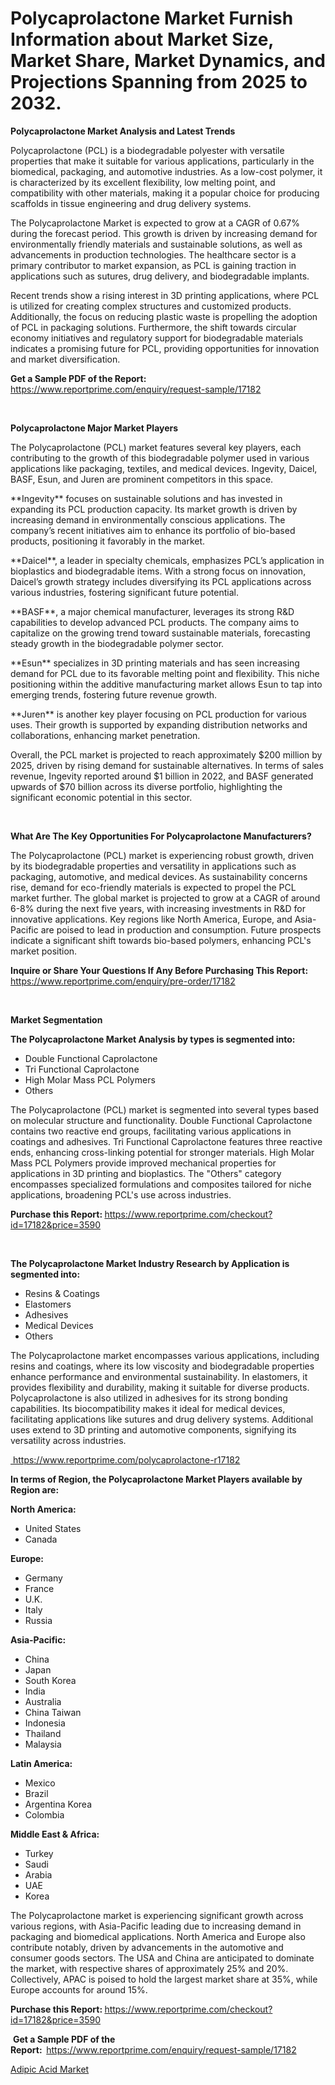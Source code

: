 <p><h1>Polycaprolactone Market Furnish Information about Market Size, Market Share, Market Dynamics, and Projections Spanning from 2025 to 2032.</h1></p><p><strong>Polycaprolactone Market Analysis and Latest Trends</strong></p>
<p><p>Polycaprolactone (PCL) is a biodegradable polyester with versatile properties that make it suitable for various applications, particularly in the biomedical, packaging, and automotive industries. As a low-cost polymer, it is characterized by its excellent flexibility, low melting point, and compatibility with other materials, making it a popular choice for producing scaffolds in tissue engineering and drug delivery systems.</p><p>The Polycaprolactone Market is expected to grow at a CAGR of 0.67% during the forecast period. This growth is driven by increasing demand for environmentally friendly materials and sustainable solutions, as well as advancements in production technologies. The healthcare sector is a primary contributor to market expansion, as PCL is gaining traction in applications such as sutures, drug delivery, and biodegradable implants.</p><p>Recent trends show a rising interest in 3D printing applications, where PCL is utilized for creating complex structures and customized products. Additionally, the focus on reducing plastic waste is propelling the adoption of PCL in packaging solutions. Furthermore, the shift towards circular economy initiatives and regulatory support for biodegradable materials indicates a promising future for PCL, providing opportunities for innovation and market diversification.</p></p>
<p><strong>Get a Sample PDF of the Report:&nbsp;</strong> <a href="https://www.reportprime.com/enquiry/request-sample/17182?utm_campaign=2187&utm_medium=2&utm_source=Github&utm_content=ia&utm_term=18032025&utm_id=polycaprolactone">https://www.reportprime.com/enquiry/request-sample/17182</a></p>
<p>&nbsp;</p>
<p><strong>Polycaprolactone Major Market Players</strong></p>
<p><p>The Polycaprolactone (PCL) market features several key players, each contributing to the growth of this biodegradable polymer used in various applications like packaging, textiles, and medical devices. Ingevity, Daicel, BASF, Esun, and Juren are prominent competitors in this space.</p><p>**Ingevity** focuses on sustainable solutions and has invested in expanding its PCL production capacity. Its market growth is driven by increasing demand in environmentally conscious applications. The company’s recent initiatives aim to enhance its portfolio of bio-based products, positioning it favorably in the market.</p><p>**Daicel**, a leader in specialty chemicals, emphasizes PCL’s application in bioplastics and biodegradable items. With a strong focus on innovation, Daicel’s growth strategy includes diversifying its PCL applications across various industries, fostering significant future potential.</p><p>**BASF**, a major chemical manufacturer, leverages its strong R&D capabilities to develop advanced PCL products. The company aims to capitalize on the growing trend toward sustainable materials, forecasting steady growth in the biodegradable polymer sector.</p><p>**Esun** specializes in 3D printing materials and has seen increasing demand for PCL due to its favorable melting point and flexibility. This niche positioning within the additive manufacturing market allows Esun to tap into emerging trends, fostering future revenue growth.</p><p>**Juren** is another key player focusing on PCL production for various uses. Their growth is supported by expanding distribution networks and collaborations, enhancing market penetration.</p><p>Overall, the PCL market is projected to reach approximately $200 million by 2025, driven by rising demand for sustainable alternatives. In terms of sales revenue, Ingevity reported around $1 billion in 2022, and BASF generated upwards of $70 billion across its diverse portfolio, highlighting the significant economic potential in this sector.</p></p>
<p>&nbsp;</p>
<p><strong>What Are The Key Opportunities For Polycaprolactone Manufacturers?</strong></p>
<p><p>The Polycaprolactone (PCL) market is experiencing robust growth, driven by its biodegradable properties and versatility in applications such as packaging, automotive, and medical devices. As sustainability concerns rise, demand for eco-friendly materials is expected to propel the PCL market further. The global market is projected to grow at a CAGR of around 6-8% during the next five years, with increasing investments in R&D for innovative applications. Key regions like North America, Europe, and Asia-Pacific are poised to lead in production and consumption. Future prospects indicate a significant shift towards bio-based polymers, enhancing PCL's market position.</p></p>
<p><strong>Inquire or Share Your Questions If Any Before Purchasing This Report:</strong> <a href="https://www.reportprime.com/enquiry/pre-order/17182?utm_campaign=2187&utm_medium=2&utm_source=Github&utm_content=ia&utm_term=18032025&utm_id=polycaprolactone">https://www.reportprime.com/enquiry/pre-order/17182</a></p>
<p>&nbsp;</p>
<p><strong>Market Segmentation</strong></p>
<p><strong>The Polycaprolactone Market Analysis by types is segmented into:</strong></p>
<p><ul><li>Double Functional Caprolactone</li><li>Tri Functional Caprolactone</li><li>High Molar Mass PCL Polymers</li><li>Others</li></ul></p>
<p><p>The Polycaprolactone (PCL) market is segmented into several types based on molecular structure and functionality. Double Functional Caprolactone contains two reactive end groups, facilitating various applications in coatings and adhesives. Tri Functional Caprolactone features three reactive ends, enhancing cross-linking potential for stronger materials. High Molar Mass PCL Polymers provide improved mechanical properties for applications in 3D printing and bioplastics. The "Others" category encompasses specialized formulations and composites tailored for niche applications, broadening PCL's use across industries.</p></p>
<p><strong>Purchase this Report:&nbsp;</strong><a href="https://www.reportprime.com/checkout?id=17182&price=3590&utm_campaign=2187&utm_medium=2&utm_source=Github&utm_content=ia&utm_term=18032025&utm_id=polycaprolactone">https://www.reportprime.com/checkout?id=17182&price=3590</a></p>
<p>&nbsp;</p>
<p><strong>The Polycaprolactone Market Industry Research by Application is segmented into:</strong></p>
<p><ul><li>Resins & Coatings</li><li>Elastomers</li><li>Adhesives</li><li>Medical Devices</li><li>Others</li></ul></p>
<p><p>The Polycaprolactone market encompasses various applications, including resins and coatings, where its low viscosity and biodegradable properties enhance performance and environmental sustainability. In elastomers, it provides flexibility and durability, making it suitable for diverse products. Polycaprolactone is also utilized in adhesives for its strong bonding capabilities. Its biocompatibility makes it ideal for medical devices, facilitating applications like sutures and drug delivery systems. Additional uses extend to 3D printing and automotive components, signifying its versatility across industries.</p></p>
<p><a href="https://www.reportprime.com/polycaprolactone-r17182?utm_campaign=2187&utm_medium=2&utm_source=Github&utm_content=ia&utm_term=18032025&utm_id=polycaprolactone">&nbsp;https://www.reportprime.com/polycaprolactone-r17182</a></p>
<p><strong>In terms of Region, the Polycaprolactone Market Players available by Region are:</strong></p>
<p>
    <p> <strong> North America: </strong>
        <ul>
            <li>United States</li>
            <li>Canada</li>
        </ul>
        </p> 
    <p> <strong> Europe: </strong>
        <ul>
            <li>Germany</li>
            <li>France</li>
            <li>U.K.</li>
            <li>Italy</li>
            <li>Russia</li>
        </ul>
        </p> 
    <p> <strong> Asia-Pacific: </strong>
        <ul>
            <li>China</li>
            <li>Japan</li>
            <li>South Korea</li>
            <li>India</li>
            <li>Australia</li>
            <li>China Taiwan</li>
            <li>Indonesia</li>
            <li>Thailand</li>
            <li>Malaysia</li>
        </ul>
        </p> 
    <p> <strong> Latin America: </strong>
        <ul>
            <li>Mexico</li>
            <li>Brazil</li>
            <li>Argentina Korea</li>
            <li>Colombia</li>
        </ul>
        </p> 
    <p> <strong> Middle East & Africa: </strong>
        <ul>
            <li>Turkey</li>
            <li>Saudi</li>
            <li>Arabia</li>
            <li>UAE</li>
            <li>Korea</li>
        </ul>
    </p>
    </p>
<p><p>The Polycaprolactone market is experiencing significant growth across various regions, with Asia-Pacific leading due to increasing demand in packaging and biomedical applications. North America and Europe also contribute notably, driven by advancements in the automotive and consumer goods sectors. The USA and China are anticipated to dominate the market, with respective shares of approximately 25% and 20%. Collectively, APAC is poised to hold the largest market share at 35%, while Europe accounts for around 15%.</p></p>
<p><strong>Purchase this Report: </strong><a href="https://www.reportprime.com/checkout?id=17182&price=3590&utm_campaign=2187&utm_medium=2&utm_source=Github&utm_content=ia&utm_term=18032025&utm_id=polycaprolactone">https://www.reportprime.com/checkout?id=17182&price=3590</a></p>
<p>&nbsp;<strong>Get a Sample PDF of the Report:&nbsp;&nbsp;</strong><a href="https://www.reportprime.com/enquiry/request-sample/17182?utm_campaign=2187&utm_medium=2&utm_source=Github&utm_content=ia&utm_term=18032025&utm_id=polycaprolactone">https://www.reportprime.com/enquiry/request-sample/17182</a></p>
<p><strong></strong></p>
<p><p><a href="https://github.com/mauripalmi/Market-Research-Report-List-6/blob/main/adipic-acid-market.md?utm_campaign=2187&utm_medium=2&utm_source=Github&utm_content=ia&utm_term=18032025&utm_id=polycaprolactone">Adipic Acid Market</a></p></p>